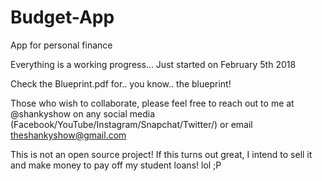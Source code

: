 # Budget-App
App for personal finance

Everything is a working progress... Just started on February 5th 2018

Check the Blueprint.pdf for.. you know.. the blueprint!

Those who wish to collaborate, please feel free to reach out to me at @shankyshow on any social media (Facebook/YouTube/Instagram/Snapchat/Twitter/) or email theshankyshow@gmail.com

This is not an open source project! If this turns out great, I intend to sell it and make money to pay off my student loans! lol ;P
